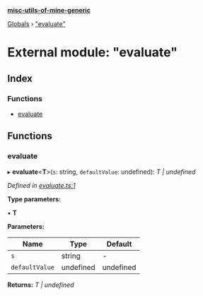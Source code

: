 **[misc-utils-of-mine-generic](../README.md)**

[Globals](../globals.md) › ["evaluate"](_evaluate_.md)

# External module: "evaluate"

## Index

### Functions

* [evaluate](_evaluate_.md#evaluate)

## Functions

###  evaluate

▸ **evaluate**<**T**>(`s`: string, `defaultValue`: undefined): *T | undefined*

*Defined in [evaluate.ts:1](https://github.com/cancerberoSgx/misc-utils-of-mine/blob/66687a2/misc-utils-of-mine-generic/src/evaluate.ts#L1)*

**Type parameters:**

▪ **T**

**Parameters:**

Name | Type | Default |
------ | ------ | ------ |
`s` | string | - |
`defaultValue` | undefined |  undefined |

**Returns:** *T | undefined*